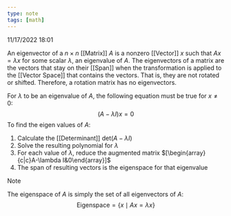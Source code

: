 ```yaml
---
type: note
tags: [math]
---
```

11/17/2022 18:01

  

An eigenvector of a $n\times n$ [[Matrix]] $A$ is a nonzero [[Vector]] $x$ such that $Ax=\lambda x$ for some scalar $\lambda$, an eigenvalue of $A$. The eigenvectors of a matrix are the vectors that stay on their [[Span]] when the transformation is applied to the [[Vector Space]] that contains the vectors. That is, they are not rotated or shifted. Therefore, a rotation matrix has no eigenvectors. 

For $\lambda$ to be an eigenvalue of $A$, the following equation must be true for $x\ne 0$:
$$
(A-\lambda I)x=0
$$
To find the eigen values of $A$:
1. Calculate the [[Determinant]] $\text{det}(A-\lambda I)$
2. Solve the resulting polynomial for $\lambda$
3. For each value of $\lambda$, reduce the augmented matrix $[\begin{array}{c|c}A-\lambda I&0\end{array}]$ 
4. The span of resulting vectors is the eigenspace for that eigenvalue

>[!note]
>The eigenspace of $A$ is simply the set of all eigenvectors of $A$:
$$
\text{Eigenspace}=\{x\mid Ax=\lambda x\}
$$

